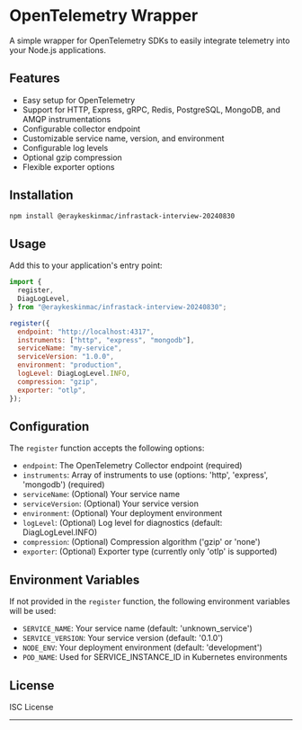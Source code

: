 # OpenTelemetry Wrapper

A simple wrapper for OpenTelemetry SDKs to easily integrate telemetry into your Node.js applications.

## Features

- Easy setup for OpenTelemetry
- Support for HTTP, Express, gRPC, Redis, PostgreSQL, MongoDB, and AMQP instrumentations
- Configurable collector endpoint
- Customizable service name, version, and environment
- Configurable log levels
- Optional gzip compression
- Flexible exporter options

## Installation

```bash
npm install @eraykeskinmac/infrastack-interview-20240830
```

## Usage

Add this to your application's entry point:

```javascript
import {
  register,
  DiagLogLevel,
} from "@eraykeskinmac/infrastack-interview-20240830";

register({
  endpoint: "http://localhost:4317",
  instruments: ["http", "express", "mongodb"],
  serviceName: "my-service",
  serviceVersion: "1.0.0",
  environment: "production",
  logLevel: DiagLogLevel.INFO,
  compression: "gzip",
  exporter: "otlp",
});
```

## Configuration

The `register` function accepts the following options:

- `endpoint`: The OpenTelemetry Collector endpoint (required)
- `instruments`: Array of instruments to use (options: 'http', 'express', 'mongodb') (required)
- `serviceName`: (Optional) Your service name
- `serviceVersion`: (Optional) Your service version
- `environment`: (Optional) Your deployment environment
- `logLevel`: (Optional) Log level for diagnostics (default: DiagLogLevel.INFO)
- `compression`: (Optional) Compression algorithm ('gzip' or 'none')
- `exporter`: (Optional) Exporter type (currently only 'otlp' is supported)

## Environment Variables

If not provided in the `register` function, the following environment variables will be used:

- `SERVICE_NAME`: Your service name (default: 'unknown_service')
- `SERVICE_VERSION`: Your service version (default: '0.1.0')
- `NODE_ENV`: Your deployment environment (default: 'development')
- `POD_NAME`: Used for SERVICE_INSTANCE_ID in Kubernetes environments

## License

ISC License

---

